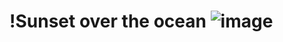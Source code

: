 #  !Sunset over the ocean ![image](https://github.com/user-attachments/assets/6fb934ee-a0db-41d3-8cb9-71cbe8f0968e)
